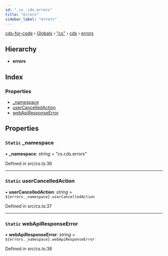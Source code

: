 ```yaml
---
id: "_cs_.cds.errors"
title: "errors"
sidebar_label: "errors"
---
```


[cds-for-code](../index.md) › [Globals](../globals.md) › ["cs"](../modules/_cs_.md) › [cds](../modules/_cs_.cds.md) › [errors](_cs_.cds.errors.md)

## Hierarchy

* **errors**

## Index

### Properties

* [_namespace](_cs_.cds.errors.md#static-_namespace)
* [userCancelledAction](_cs_.cds.errors.md#static-usercancelledaction)
* [webApiResponseError](_cs_.cds.errors.md#static-webapiresponseerror)

## Properties

### `Static` _namespace

▪ **_namespace**: *string* = "cs.cds.errors"

Defined in src/cs.ts:36

___

### `Static` userCancelledAction

▪ **userCancelledAction**: *string* = `${errors._namespace}.userCancelledAction`

Defined in src/cs.ts:37

___

### `Static` webApiResponseError

▪ **webApiResponseError**: *string* = `${errors._namespace}.webApiResponseError`

Defined in src/cs.ts:38
